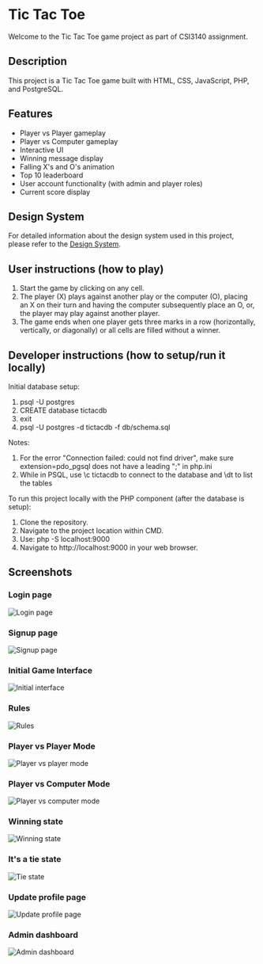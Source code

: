 # Tic Tac Toe

Welcome to the Tic Tac Toe game project as part of CSI3140 assignment.

## Description
This project is a Tic Tac Toe game built with HTML, CSS, JavaScript, PHP, and PostgreSQL.

## Features
- Player vs Player gameplay
- Player vs Computer gameplay
- Interactive UI
- Winning message display
- Falling X's and O's animation
- Top 10 leaderboard
- User account functionality (with admin and player roles)
- Current score display

## Design System
For detailed information about the design system used in this project, please refer to the [Design System](docs/design_system.md).

## User instructions (how to play)
1. Start the game by clicking on any cell.
2. The player (X) plays against another play or the computer (O), placing an X on their turn and having the computer subsequently place an O, or, the player may play against another player.
3. The game ends when one player gets three marks in a row (horizontally, vertically, or diagonally) or all cells are filled without a winner.

## Developer instructions (how to setup/run it locally)
Initial database setup:
1. psql -U postgres
2. CREATE database tictacdb
3. exit
4. psql -U postgres -d tictacdb -f db/schema.sql

Notes:
1. For the error "Connection failed: could not find driver", make sure extension=pdo_pgsql does not have a leading ";" in php.ini
2. While in PSQL, use \c tictacdb to connect to the database and \dt to list the tables

To run this project locally with the PHP component (after the database is setup):
1. Clone the repository.
2. Navigate to the project location within CMD.
3. Use: php -S localhost:9000
4. Navigate to http://localhost:9000 in your web browser.

## Screenshots

### Login page

![Login page](docs/design_system/assets/v3/login.png)

### Signup page

![Signup page](docs/design_system/assets/v3/signup.png)

### Initial Game Interface

![Initial interface](docs/design_system/assets/v3/initial_interface.png)

### Rules

![Rules](docs/design_system/assets/v3/rules.png)

### Player vs Player Mode

![Player vs player mode](docs/design_system/assets/v3/player_vs_player.png)

### Player vs Computer Mode

![Player vs computer mode](docs/design_system/assets/v3/player_vs_computer.png)

### Winning state

![Winning state](docs/design_system/assets/v3/winning_state.png)

### It's a tie state

![Tie state](docs/design_system/assets/v3/tie_state.png)

### Update profile page

![Update profile page](docs/design_system/assets/v3/update_profile.png)

### Admin dashboard

![Admin dashboard](docs/design_system/assets/v3/admin_dashboard.png)
